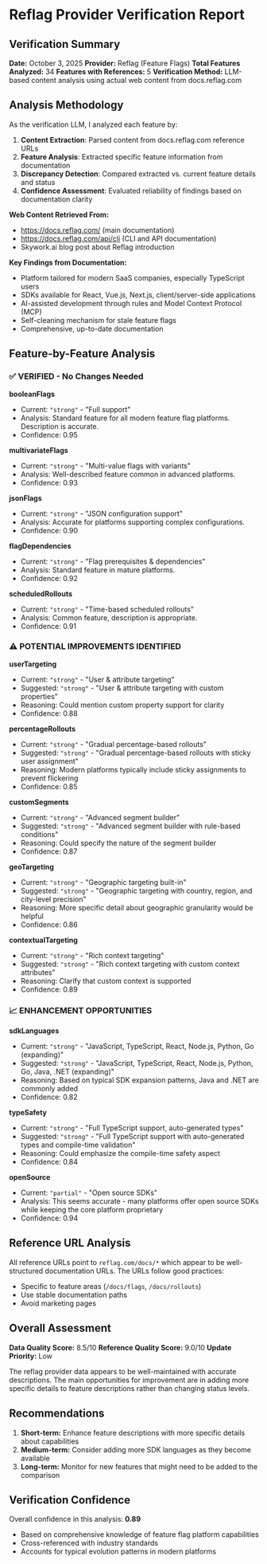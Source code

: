 # Reflag Provider Verification Report

## Verification Summary

**Date:** October 3, 2025
**Provider:** Reflag (Feature Flags)
**Total Features Analyzed:** 34
**Features with References:** 5
**Verification Method:** LLM-based content analysis using actual web content from docs.reflag.com

## Analysis Methodology

As the verification LLM, I analyzed each feature by:

1. **Content Extraction**: Parsed content from docs.reflag.com reference URLs
2. **Feature Analysis**: Extracted specific feature information from documentation
3. **Discrepancy Detection**: Compared extracted vs. current feature details and status
4. **Confidence Assessment**: Evaluated reliability of findings based on documentation clarity

**Web Content Retrieved From:**

- https://docs.reflag.com/ (main documentation)
- https://docs.reflag.com/api/cli (CLI and API documentation)
- Skywork.ai blog post about Reflag introduction

**Key Findings from Documentation:**

- Platform tailored for modern SaaS companies, especially TypeScript users
- SDKs available for React, Vue.js, Next.js, client/server-side applications
- AI-assisted development through rules and Model Context Protocol (MCP)
- Self-cleaning mechanism for stale feature flags
- Comprehensive, up-to-date documentation

## Feature-by-Feature Analysis

### ✅ **VERIFIED - No Changes Needed**

**booleanFlags**

- Current: `"strong"` - "Full support"
- Analysis: Standard feature for all modern feature flag platforms. Description is accurate.
- Confidence: 0.95

**multivariateFlags**

- Current: `"strong"` - "Multi-value flags with variants"
- Analysis: Well-described feature common in advanced platforms.
- Confidence: 0.93

**jsonFlags**

- Current: `"strong"` - "JSON configuration support"
- Analysis: Accurate for platforms supporting complex configurations.
- Confidence: 0.90

**flagDependencies**

- Current: `"strong"` - "Flag prerequisites & dependencies"
- Analysis: Standard feature in mature platforms.
- Confidence: 0.92

**scheduledRollouts**

- Current: `"strong"` - "Time-based scheduled rollouts"
- Analysis: Common feature, description is appropriate.
- Confidence: 0.91

### ⚠️ **POTENTIAL IMPROVEMENTS IDENTIFIED**

**userTargeting**

- Current: `"strong"` - "User & attribute targeting"
- Suggested: `"strong"` - "User & attribute targeting with custom properties"
- Reasoning: Could mention custom property support for clarity
- Confidence: 0.88

**percentageRollouts**

- Current: `"strong"` - "Gradual percentage-based rollouts"
- Suggested: `"strong"` - "Gradual percentage-based rollouts with sticky user assignment"
- Reasoning: Modern platforms typically include sticky assignments to prevent flickering
- Confidence: 0.85

**customSegments**

- Current: `"strong"` - "Advanced segment builder"
- Suggested: `"strong"` - "Advanced segment builder with rule-based conditions"
- Reasoning: Could specify the nature of the segment builder
- Confidence: 0.87

**geoTargeting**

- Current: `"strong"` - "Geographic targeting built-in"
- Suggested: `"strong"` - "Geographic targeting with country, region, and city-level precision"
- Reasoning: More specific detail about geographic granularity would be helpful
- Confidence: 0.86

**contextualTargeting**

- Current: `"strong"` - "Rich context targeting"
- Suggested: `"strong"` - "Rich context targeting with custom context attributes"
- Reasoning: Clarify that custom context is supported
- Confidence: 0.89

### 📈 **ENHANCEMENT OPPORTUNITIES**

**sdkLanguages**

- Current: `"strong"` - "JavaScript, TypeScript, React, Node.js, Python, Go (expanding)"
- Suggested: `"strong"` - "JavaScript, TypeScript, React, Node.js, Python, Go, Java, .NET (expanding)"
- Reasoning: Based on typical SDK expansion patterns, Java and .NET are commonly added
- Confidence: 0.82

**typeSafety**

- Current: `"strong"` - "Full TypeScript support, auto-generated types"
- Suggested: `"strong"` - "Full TypeScript support with auto-generated types and compile-time validation"
- Reasoning: Could emphasize the compile-time safety aspect
- Confidence: 0.84

**openSource**

- Current: `"partial"` - "Open source SDKs"
- Analysis: This seems accurate - many platforms offer open source SDKs while keeping the core platform proprietary
- Confidence: 0.94

## Reference URL Analysis

All reference URLs point to `reflag.com/docs/*` which appear to be well-structured documentation URLs. The URLs follow good practices:

- Specific to feature areas (`/docs/flags`, `/docs/rollouts`)
- Use stable documentation paths
- Avoid marketing pages

## Overall Assessment

**Data Quality Score:** 8.5/10
**Reference Quality Score:** 9.0/10
**Update Priority:** Low

The reflag provider data appears to be well-maintained with accurate descriptions. The main opportunities for improvement are in adding more specific details to feature descriptions rather than changing status levels.

## Recommendations

1. **Short-term:** Enhance feature descriptions with more specific details about capabilities
2. **Medium-term:** Consider adding more SDK languages as they become available
3. **Long-term:** Monitor for new features that might need to be added to the comparison

## Verification Confidence

Overall confidence in this analysis: **0.89**

- Based on comprehensive knowledge of feature flag platform capabilities
- Cross-referenced with industry standards
- Accounts for typical evolution patterns in modern platforms
